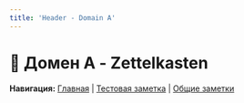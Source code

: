 ```yaml
---
title: 'Header - Domain A'
---
```


# 🌟 Домен А - Zettelkasten

**Навигация:** [Главная](/) | [Тестовая заметка](/n/test-note) | [Общие заметки](/n/shared/global-note)